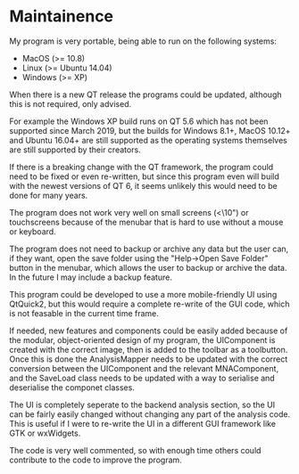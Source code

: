 # Maintainence

My program is very portable, being able to run on the following systems:

- MacOS (>= 10.8)
- Linux (>= Ubuntu 14.04)
- Windows (>= XP)

When there is a new QT release the programs could be updated, although this is not required, only advised.

For example the Windows XP build runs on QT 5.6 which has not been supported since March 2019, but the builds for Windows 8.1+, MacOS 10.12+ and Ubuntu 16.04+ are still supported as the operating systems themselves are still supported by their creators.

If there is a breaking change with the QT framework, the program could need to be fixed or even re-written, but since this program even will build with the newest versions of QT 6, it seems unlikely this would need to be done for many years.

The program does not work very well on small screens (\<\10") or touchscreens because of the menubar that is hard to use without a mouse or keyboard.

The program does not need to backup or archive any data but the user can, if they want, open the save folder using the "Help->Open Save Folder" button in the menubar, which allows the user to backup or archive the data. In the future I may include a backup feature.

This program could be developed to use a more mobile-friendly UI using QtQuick2, but this would require a complete re-write of the GUI code, which is not feasable in the current time frame.

If needed, new features and components could be easily added because of the modular, object-oriented design of my program, the UIComponent is created with the correct image, then is added to the toolbar as a toolbutton. Once this is done the AnalysisMapper needs to be updated with the correct conversion between the UIComponent and the relevant MNAComponent, and the SaveLoad class needs to be updated with a way to serialise and deserialise the componet classes.

The UI is completely seperate to the backend analysis section, so the UI can be fairly easily changed without changing any part of the analysis code. This is useful if I were to re-write the UI in a different GUI framework like GTK or wxWidgets.

The code is very well commented, so with enough time others could contribute to the code to improve the program.
